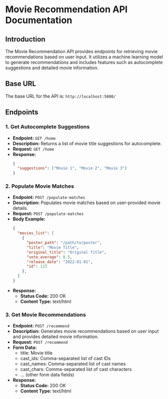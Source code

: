 # Movie Recommendation API Documentation

## Introduction

The Movie Recommendation API provides endpoints for retrieving movie recommendations based on user input. It utilizes a machine learning model to generate recommendations and includes features such as autocomplete suggestions and detailed movie information.

## Base URL

The base URL for the API is: `http://localhost:5000/`

## Endpoints

### 1. Get Autocomplete Suggestions

- **Endpoint:** `GET /home`
- **Description:** Returns a list of movie title suggestions for autocomplete.
- **Request:** `GET /home`
- **Response:**
  ```json
  {
    "suggestions": ["Movie 1", "Movie 2", "Movie 3"]
  }

### 2. Populate Movie Matches

- **Endpoint:** `POST /populate-matches`
- **Description:** Populates movie matches based on user-provided movie details.
- **Request:** `POST /populate-matches`
- **Body Example:**
  ```json
  {
    "movies_list": [
      {
        "poster_path": "/path/to/poster",
        "title": "Movie Title",
        "original_title": "Original Title",
        "vote_average": 8.5,
        "release_date": "2022-01-01",
        "id": 123
      },
    ]
  }
- **Response:**
  - **Status Code:** 200 OK
  - **Content Type:** text/html

### 3. Get Movie Recommendations

- **Endpoint:** `POST /recommend`
- **Description:** Generates movie recommendations based on user input and provides detailed movie information.
- **Request:** `POST /recommend`
- **Form Data:**
  - title: Movie title
  - cast_ids: Comma-separated list of cast IDs
  - cast_names: Comma-separated list of cast names
  - cast_chars: Comma-separated list of cast characters
  - ... (other form data fields)
- **Response:** 
  - **Status Code:** 200 OK
  - **Content Type:** text/html
